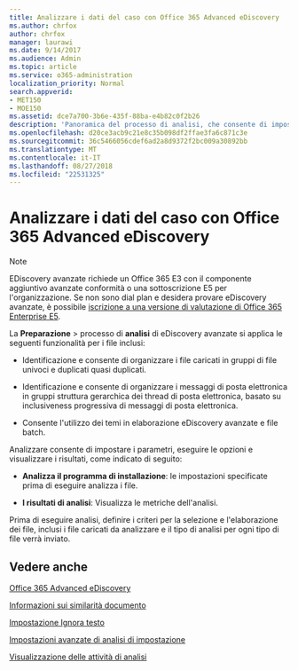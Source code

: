 ```yaml
---
title: Analizzare i dati del caso con Office 365 Advanced eDiscovery
ms.author: chrfox
author: chrfox
manager: laurawi
ms.date: 9/14/2017
ms.audience: Admin
ms.topic: article
ms.service: o365-administration
localization_priority: Normal
search.appverid:
- MET150
- MOE150
ms.assetid: dce7a700-3b6e-435f-88ba-e4b82c0f2b26
description: 'Panoramica del processo di analisi, che consente di impostare i parametri, eseguire le opzioni e visualizzare risultati, in Office 365 avanzate eDiscovery. '
ms.openlocfilehash: d20ce3acb9c21e8c35b098df2ffae3fa6c871c3e
ms.sourcegitcommit: 36c5466056cdef6ad2a8d9372f2bc009a30892bb
ms.translationtype: MT
ms.contentlocale: it-IT
ms.lasthandoff: 08/27/2018
ms.locfileid: "22531325"
---
```

# <a name="analyze-case-data-with-office-365-advanced-ediscovery"></a>Analizzare i dati del caso con Office 365 Advanced eDiscovery

> [!NOTE]
> EDiscovery avanzate richiede un Office 365 E3 con il componente aggiuntivo avanzate conformità o una sottoscrizione E5 per l'organizzazione. Se non sono dial plan e desidera provare eDiscovery avanzate, è possibile [iscrizione a una versione di valutazione di Office 365 Enterprise E5](https://go.microsoft.com/fwlink/p/?LinkID=698279). 
  
La **Preparazione** \> processo di **analisi** di eDiscovery avanzate si applica le seguenti funzionalità per i file inclusi: 
  
- Identificazione e consente di organizzare i file caricati in gruppi di file univoci e duplicati quasi duplicati.
    
- Identificazione e consente di organizzare i messaggi di posta elettronica in gruppi struttura gerarchica dei thread di posta elettronica, basato su inclusiveness progressiva di messaggi di posta elettronica.
    
- Consente l'utilizzo dei temi in elaborazione eDiscovery avanzate e file batch.
    
 Analizzare consente di impostare i parametri, eseguire le opzioni e visualizzare i risultati, come indicato di seguito: 
  
- **Analizza il programma di installazione**: le impostazioni specificate prima di eseguire analizza i file.
    
- **I risultati di analisi**: Visualizza le metriche dell'analisi. 
    
Prima di eseguire analisi, definire i criteri per la selezione e l'elaborazione dei file, inclusi i file caricati da analizzare e il tipo di analisi per ogni tipo di file verrà inviato. 
  
## <a name="see-also"></a>Vedere anche

[Office 365 Advanced eDiscovery](office-365-advanced-ediscovery.md)
  
[Informazioni sui similarità documento](understand-document-similarity-in-advanced-ediscovery.md)
  
[Impostazione Ignora testo](set-ignore-text-in-advanced-ediscovery.md)
  
[Impostazioni avanzate di analisi di impostazione](set-analyze-advanced-settings-in-advanced-ediscovery.md)
  
[Visualizzazione delle attività di analisi](view-analyze-results-in-advanced-ediscovery.md)

